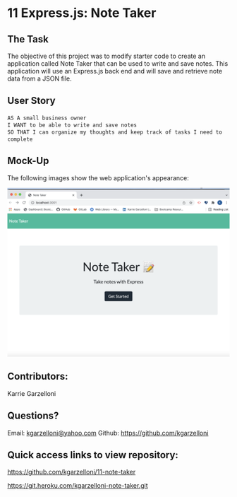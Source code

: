 # 11 Express.js: Note Taker

## The Task

The objective of this project was to modify starter code to create an application called Note Taker that can be used to write and save notes. This application will use an Express.js back end and will save and retrieve note data from a JSON file.

## User Story

```
AS A small business owner
I WANT to be able to write and save notes
SO THAT I can organize my thoughts and keep track of tasks I need to complete
```

## Mock-Up

The following images show the web application's appearance:

![screenshot](./Assets/screenshot.png)

  
## Contributors:
Karrie Garzelloni
  
## Questions? 
Email: kgarzelloni@yahoo.com
Github: https://github.com/kgarzelloni

## Quick access links to view repository:
https://github.com/kgarzelloni/11-note-taker

https://git.heroku.com/kgarzelloni-note-taker.git


